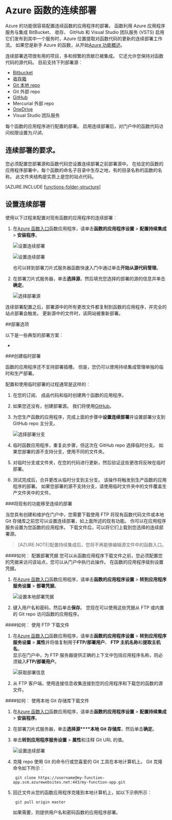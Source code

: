 <properties
   pageTitle="Azure 函数的连续部署 |Microsoft Azure"
   description="连续部署设施的 Azure 应用程序服务用于发布 Azure 函数。"
   services="functions"
   documentationCenter="na"
   authors="ggailey777"
   manager="erikre"
   editor=""
   tags=""
   />

<tags
   ms.service="functions"
   ms.devlang="multiple"
   ms.topic="article"
   ms.tgt_pltfrm="multiple"
   ms.workload="na"
   ms.date="09/25/2016"
   ms.author="glenga"/>

# <a name="continuous-deployment-for-azure-functions"></a>Azure 函数的连续部署 

Azure 的功能很容易配置连续函数的应用程序的部署。 函数利用 Azure 应用程序服务与集成 BitBucket、 收存、 GitHub 和 Visual Studio 团队服务 (VSTS) 启用它们发布到其中一个服务时，Azure 位置提取对函数代码的更新的连续部署工作流。 如果您是新手 Azure 的函数，从开始[Azure 功能概述](functions-overview.md)。

连续部署选项很有用的项目，多和频繁的贡献已被集成。 它还允许您保持对函数代码的源代码。 目前支持下列部署源︰

+ [Bitbucket](https://bitbucket.org/)
+ [收存箱](https://bitbucket.org/)
+ [Git 本地 repo](../app-service-web/app-service-deploy-local-git.md)
+ Git 外部 repo
+ [GitHub]
+ Mercurial 外部 repo
+ [OneDrive](https://onedrive.live.com/)
+ Visual Studio 团队服务

每个函数的应用程序进行配置的部署。 启用连续部署后，对门户中的函数代码访问权限设置为*只读*。

## <a name="continuous-deployment-requirements"></a>连续部署的要求。

您必须配置您部署源和函数代码您设置连续部署之前部署源中。 在给定的函数的应用程序部署中，每个函数的命名子目录中生存之地，有的目录名称的函数的名称。 此文件夹结构是实质上是您的站点代码。 

[AZURE.INCLUDE [functions-folder-structure](../../includes/functions-folder-structure.md)]

## <a name="setting-up-continuous-deployment"></a>设置连续部署

使用以下过程来配置对现有函数的应用程序的连续部署︰

1. 在[Azure 函数入口](https://functions.azure.com/signin)函数应用程序，请单击**函数的应用程序设置** > **配置持续集成** > **安装程序**。

    ![设置连续部署](./media/functions-continuous-deployment/setup-deployment.png)
    
    ![设置连续部署](./media/functions-continuous-deployment/setup-deployment-1.png)
    
    也可以转到部署刀片式服务器函数快速入门中通过单击**开始从源代码管理**。

2. 在部署刀片式服务器，单击**选择源**，然后填充您选择的部署的源的信息并单击**确定**。

    ![选择部署源](./media/functions-continuous-deployment/choose-deployment-source.png)

连续部署配置之后，部署源中的所有更改文件都复制到函数的应用程序，并完全的站点部署会触发。 更新源中的文件时，该网站被重新部署。


##<a name="deployment-options"></a>部署选项

以下是一些典型的部署方案︰

+ 

###<a name="create-a-staging-deployment"></a>创建临时部署

函数的应用程序还不支持部署插槽。 但是，您仍可以使用持续集成管理单独的临时和生产部署。

配置和使用临时部署的过程通常是这样的︰

1. 在您的订阅、 成品代码和临时创建两个函数的应用程序。 

2. 如果您还没有，创建部署源。 我们将使用[GitHub]。
 
3. 为您生产函数的应用程序，完成上面的步骤中**设置连续部署**并设置部署分支到 GitHub repo 主分支。

    ![选择部署分支](./media/functions-continuous-deployment/choose-deployment-branch.png)

4. 临时函数应用程序，重复此步骤，但这次在 GitHub repo 选择临时分支。 如果您部署的源不支持分支，使用不同的文件夹。
 
5. 对临时分支或文件夹，在您的代码进行更新，然后验证这些更改将反映在临时部署。

6. 测试完成后，合并更改从临时分支到主分支。 该操作将触发到生产函数的应用程序的部署。 如果您部署的源不支持分支，请使用临时文件夹中的文件覆盖生产文件夹中的文件。

###<a name="move-existing-functions-to-continuous-deployment"></a>将现有的功能移至连续的部署

当您具有创建和维护在门户中，您需要下载使用 FTP 将现有函数代码文件或本地 Git 存储库之前您可以设置连续部署，如上面所述的现有功能。 你可以在应用程序服务设置为您函数的应用程序。 下载文件后，可以将它们上载到您选择的连续部署源。

>[AZURE.NOTE]配置持续集成后，您将不再能够编辑源文件中的函数入口。

####<a name="how-to-configure-deployment-credentials"></a>如何︰ 配置部署凭据
您可以从函数应用程序下载文件之前，您必须配置您的凭据来访问该站点，您可以从门户中执行此操作。 在函数的应用程序级别设置凭据。

1. 在[Azure 函数入口](https://functions.azure.com/signin)函数应用程序，请单击**函数的应用程序设置** > **转到应用程序服务设置** > **部署凭据**。

    ![设置本地部署凭据](./media/functions-continuous-deployment/setup-deployment-credentials.png)

2. 键入用户名和密码，然后单击**保存**。 您现在可以使用这些凭据从 FTP 或内置的 Git repo 访问函数的应用程序。

####<a name="how-to-download-files-using-ftp"></a>如何︰ 使用 FTP 下载文件

1. 在[Azure 函数入口](https://functions.azure.com/signin)函数应用程序，请单击**函数的应用程序设置** > **转到应用程序服务设置** > **属性**并将值复制用于**FTP/部署用户**、 **FTP 主机名称**和**提取主机名**。  
显示在门户中，为 FTP 服务器提供正确的上下文中包括应用程序名称，则必须输入**FTP/部署用户**。

    ![获取部署信息](./media/functions-continuous-deployment/get-deployment-credentials.png)
    
2. 从 FTP 客户端，使用连接信息收集连接到您的应用程序和下载您的函数的源文件。

####<a name="how-to-download-files-using-the-local-git-repository"></a>如何︰ 使用本地 Git 存储库下载文件

1. 在[Azure 函数入口](https://functions.azure.com/signin)函数应用程序，请单击**函数的应用程序设置** > **配置持续集成** > **安装程序**。

2. 在部署刀片式服务器，单击**选择源****本地 Git 存储库**，然后单击**确定**。
 
3. 单击**转到应用程序服务设置** > **属性**和注释 Git URL 的值。 
    
    ![设置连续部署](./media/functions-continuous-deployment/get-local-git-deployment-url.png)

4. 克隆 repo 使用 Git 的命令行或您喜爱的 Git 工具在本地计算机上。 Git 克隆命令如下所示︰

        git clone https://username@my-function-app.scm.azurewebsites.net:443/my-function-app.git

5. 回迁文件从您的函数应用程序克隆到本地计算机上，如以下示例所示︰

        git pull origin master

    如果需要，则提供用户名和密码函数的应用程序部署。  


[GitHub]: https://github.com/
